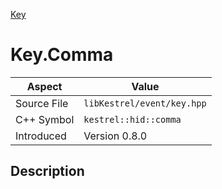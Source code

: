 [Key](index.md)
# Key.Comma
| Aspect | Value |
| --- | --- |
| Source File | `libKestrel/event/key.hpp` |
| C++ Symbol | `kestrel::hid::comma` |
| Introduced | Version 0.8.0 |
## Description
